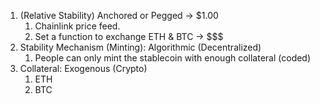 1. (Relative Stability) Anchored or Pegged -> $1.00
   1. Chainlink price feed.
   2. Set a function to exchange ETH & BTC -> $$$
2. Stability Mechanism (Minting): Algorithmic (Decentralized)
   1. People can only mint the stablecoin with enough collateral (coded)
3. Collateral: Exogenous (Crypto)
   1. ETH
   2. BTC

